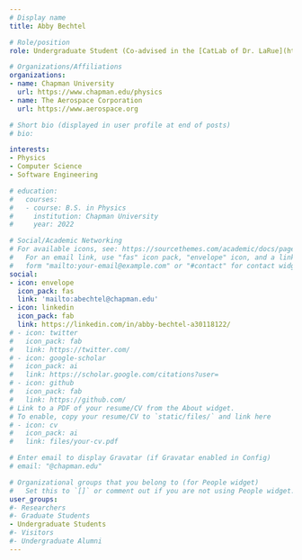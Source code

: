 ```yaml
---
# Display name
title: Abby Bechtel

# Role/position
role: Undergraduate Student (Co-advised in the [CatLab of Dr. LaRue](https://sites.chapman.edu/catlab/))

# Organizations/Affiliations
organizations:
- name: Chapman University
  url: https://www.chapman.edu/physics
- name: The Aerospace Corporation
  url: https://www.aerospace.org 

# Short bio (displayed in user profile at end of posts)
# bio: 

interests:
- Physics
- Computer Science
- Software Engineering

# education:
#   courses:
#   - course: B.S. in Physics
#     institution: Chapman University
#     year: 2022

# Social/Academic Networking
# For available icons, see: https://sourcethemes.com/academic/docs/page-builder/#icons
#   For an email link, use "fas" icon pack, "envelope" icon, and a link in the
#   form "mailto:your-email@example.com" or "#contact" for contact widget.
social:
- icon: envelope
  icon_pack: fas
  link: 'mailto:abechtel@chapman.edu'
- icon: linkedin
  icon_pack: fab
  link: https://linkedin.com/in/abby-bechtel-a30118122/
# - icon: twitter
#   icon_pack: fab
#   link: https://twitter.com/
# - icon: google-scholar
#   icon_pack: ai
#   link: https://scholar.google.com/citations?user=
# - icon: github
#   icon_pack: fab
#   link: https://github.com/
# Link to a PDF of your resume/CV from the About widget.
# To enable, copy your resume/CV to `static/files/` and link here 
# - icon: cv
#   icon_pack: ai
#   link: files/your-cv.pdf

# Enter email to display Gravatar (if Gravatar enabled in Config)
# email: "@chapman.edu"

# Organizational groups that you belong to (for People widget)
#   Set this to `[]` or comment out if you are not using People widget.
user_groups:
#- Researchers
#- Graduate Students
- Undergraduate Students
#- Visitors
#- Undergraduate Alumni
---
```



